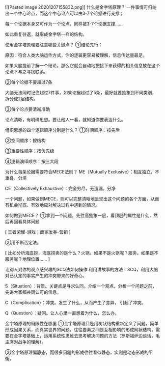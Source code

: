 ![[Pasted image 20201207155832.png]]
什么是金字塔原理？
一件事情可归纳出一个中心论点，而这个中心论点可以由3-7个论据进行支撑；

每一个论据本身又可作为一个论点，同样被3-7个论据支撑......

如此重复往返，就形成金字塔一样的结构。

 

 

使用金字塔原理要注意哪些关键点？
①结论先行：

原因：符合人类大脑运作方式，你的逻辑更容易被理解，信息传达量最足。

如果大脑提前了解一个结论，那么它就会自动地把接下来获得的相关信息放在这个论点下与之寻找联系。

②每个论据不要超过7条

大脑无法同时记住超过7件事，如果论据超过了5条，最好就要抽象到不同类别，拆分成2层结构。

③每个论点要清晰准确

论点清晰，有明确思想。要让他人一看，就知道你要表达什么。 

组织思想的四个逻辑顺序分别是什么？
①时间顺序：按先后

②空间顺序：按结构

③重要性顺序：按优先级

④逻辑演绎顺序：按三大段

 

 

为什么每条论据需要符合MECE法则？
ME（Mutually Exclusive）：相互独立，不重叠，分清

CE（Collectively Exhaustive）：完全穷尽，无遗漏，分净

一个问题，如果做到MECE，则可以完整清晰地呈现出这个问题的各个方面，从而有机会彻底、有效地应对解决过程中遇到的情况。

 

 

如何做到MECE？
①拿到一个问题，先往高抽象一层，看顶层的属性是什么，然后再回看具体问题

[ 王者荣耀-游戏；商家发券-营销 ]

②用不断否定法。

[ 比如分析海底捞，海底捞卖的是什么？火锅。如果不是火锅呢？服务。如果是不服务呢？地理位置...... ] 



 

让别人对你的观点感兴趣的SCQ法如何操作
利用讲故事的方法：SCQ，利用大脑对已认定的事实产生的冲突带来的好奇心。

S（Situation）：背景。关键点是寻求认同。介绍一个观点，分析一个问题之前，先讲大家都共同认可的信息。

C（Complication）：冲突。发生了什么，从而产生了差异， 引起了冲突。

Q（Question）：疑问。让人心里一直想着为什么，怎么办。

 

 

金字塔原理的局限性在哪里
①金字塔原理只是用树状结构重新定义了问题，简单形成因果关系，而真实世界的问题，往往要素之间是互相影响的形成网状结构，需要在金字塔基础上，运用系统性思维去思考解决问题的方法（罗斯福炉边谈话，毛主席对战争的理解）。

②金字塔原理偏静态，而很多问题的形成往往看似静态，实则是动态形成的平衡。
